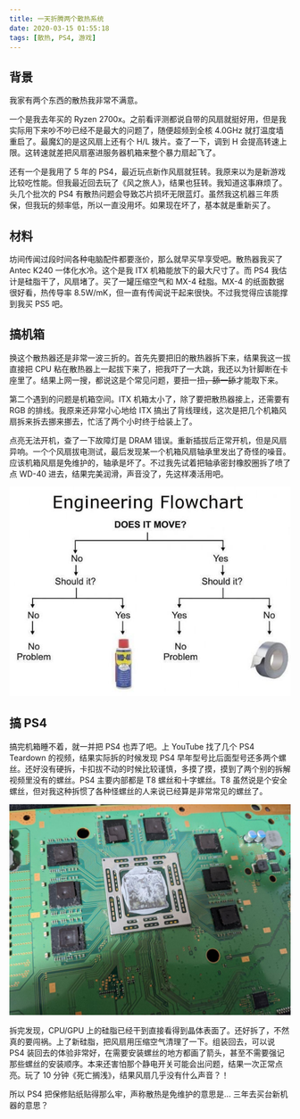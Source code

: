 ```yaml
---
title: 一天折腾两个散热系统
date: 2020-03-15 01:55:18
tags: [散热, PS4, 游戏]
---
```


## 背景

我家有两个东西的散热我非常不满意。

一个是我去年买的 Ryzen 2700x。之前看评测都说自带的风扇就挺好用，但是我实际用下来吵不吵已经不是最大的问题了，随便超频到全核 4.0GHz 就打温度墙重启了。最魔幻的是这风扇上还有个 H/L 拨片。查了一下，调到 H 会提高转速上限。这转速就差把风扇塞进服务器机箱来整个暴力扇起飞了。

还有一个是我用了 5 年的 PS4，最近玩点新作风扇就狂转。我原来以为是新游戏比较吃性能。但我最近回去玩了《风之旅人》，结果也狂转。我知道这事麻烦了。头几个批次的 PS4 有散热问题会导致芯片损坏无限蓝灯。虽然我这机器三年质保，但我玩的频率低，所以一直没用坏。如果现在坏了，基本就是重新买了。

## 材料

坊间传闻过段时间各种电脑配件都要涨价，那么就早买早享受吧。散热器我买了 Antec K240 一体化水冷。这个是我 ITX 机箱能放下的最大尺寸了。而 PS4 我估计是硅脂干了，风扇堵了。买了一罐压缩空气和 MX-4 硅脂。MX-4 的纸面数据很好看，热传导率 8.5W/mK，但一直有传闻说干起来很快。不过我觉得应该能撑到我买 PS5 吧。

## 搞机箱

换这个散热器还是非常一波三折的。首先先要把旧的散热器拆下来，结果我这一拔直接把 CPU 粘在散热器上一起拔下来了，把我吓了一大跳，我还以为针脚断在卡座里了。结果上网一搜，都说这是个常见问题，要扭一扭~~，舔一舔~~才能取下来。

第二个遇到的问题是机箱空间。ITX 机箱太小了，除了要把散热器接上，还需要有 RGB 的排线。我原来还非常小心地给 ITX 搞出了背线理线，这次是把几个机箱风扇拆来拆去挪来挪去，忙活了两个小时终于给装上了。

点亮无法开机，查了一下故障灯是 DRAM 错误。重新插拔后正常开机，但是风扇异响。一个个风扇拔电测试，最后发现某一个机箱风扇轴承里发出了奇怪的噪音。应该机箱风扇是免维护的，轴承是坏了。不过我先试着把轴承密封橡胶圈拆了喷了点 WD-40 进去，结果完美润滑，声音没了，先这样凑活用吧。

![WD-40 Meme](/static/wd40-meme.jpg)

## 搞 PS4

搞完机箱睡不着，就一并把 PS4 也弄了吧。上 YouTube 找了几个 PS4 Teardown 的视频，结果实际拆的时候发现 PS4 早年型号比后面型号还多两个螺丝。还好没有硬拆，卡扣拔不动的时候比较谨慎，多摸了摸，摸到了两个别的拆解视频里没有的螺丝。PS4 主要内部都是 T8 螺丝和十字螺丝。T8 虽然说是个安全螺丝，但对我这种拆惯了各种怪螺丝的人来说已经算是非常常见的螺丝了。

![PS4 CPU](/static/ps4-cpu.jpg)

拆完发现，CPU/GPU 上的硅脂已经干到直接看得到晶体表面了。还好拆了，不然真的要闯祸。上了新硅脂，把风扇用压缩空气清理了一下。组装回去，可以说 PS4 装回去的体验非常好，在需要安装螺丝的地方都画了箭头，甚至不需要强记那些螺丝的安装顺序。本来还害怕那个静电开关可能会出问题，结果一次正常点亮。玩了 10 分钟《死亡搁浅》，结果风扇几乎没有什么声音？！

所以 PS4 把保修贴纸贴得那么牢，声称散热是免维护的意思是... 三年去买台新机器的意思？
